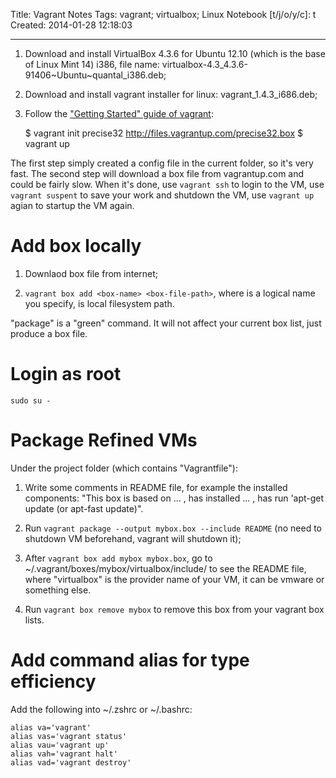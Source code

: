 Title: Vagrant Notes
Tags: vagrant; virtualbox; Linux
Notebook [t/j/o/y/c]: t
Created: 2014-01-28 12:18:03

------

1. Download and install VirtualBox 4.3.6 for Ubuntu 12.10 (which is the base of Linux Mint 14) i386, file name:  virtualbox-4.3_4.3.6-91406~Ubuntu~quantal_i386.deb;

1. Download and install vagrant installer for linux: vagrant_1.4.3_i686.deb;

1. Follow the ["Getting Started" guide of vagrant](http://docs.vagrantup.com/v2/getting-started/index.html):

    $ vagrant init precise32 http://files.vagrantup.com/precise32.box
    $ vagrant up

The first step simply created a config file in the current folder, so it's very fast. The second step will download a box file from vagrantup.com and could be fairly slow. When it's done, use `vagrant ssh` to login to the VM, use `vagrant suspent` to save your work and shutdown the VM, use `vagrant up` agian to startup the VM again.

# Add box locally

1. Downlaod box file from internet;

1. `vagrant box add <box-name> <box-file-path>`, where <box-name> is a logical name you specify, <box-file-path> is local filesystem path.

"package" is a "green" command. It will not affect your current box list, just produce a box file.

# Login as root

`sudo su -`

# Package Refined VMs

Under the project folder (which contains "Vagrantfile"):

1. Write some comments in README file, for example the installed components: "This box is based on ... , has installed ... , has run 'apt-get update (or apt-fast update)".

1. Run `vagrant package --output mybox.box --include README` (no need to shutdown VM beforehand, vagrant will shutdown it);

1. After `vagrant box add mybox mybox.box`, go to ~/.vagrant/boxes/mybox/virtualbox/include/ to see the README file, where "virtualbox" is the provider name of your VM, it can be vmware or something else.

1. Run `vagrant box remove mybox` to remove this box from your vagrant box lists.

# Add command alias for type efficiency

Add the following into ~/.zshrc or ~/.bashrc:

    alias va='vagrant'
    alias vas='vagrant status'
    alias vau='vagrant up'
    alias vah='vagrant halt'
    alias vad='vagrant destroy'

